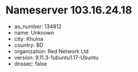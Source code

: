# Nameserver 103.16.24.18

* as_number: 134812
* name: Unknown
* city: Khulna
* country: BD
* organization: Red Network Ltd
* version: 9.11.3-1ubuntu1.17-Ubuntu
* dnssec: false
